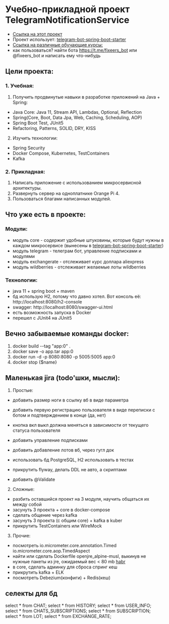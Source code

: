 # Учебно-прикладной проект TelegramNotificationService

  * [Ссылка на этот проект](https://github.com/AlekseyShibayev/TelegramNotificationService)
  * Проект использует: [telegram-bot-spring-boot-starter](https://github.com/AlekseyShibayev/telegram-bot-spring-boot-starter)
  * [Ссылка на различные обучающие курсы:](https://github.com/AlekseyShibayev/additional-education-info)
  * как пользоваться? найти бота https://t.me/fixeers_bot или @fixeers_bot и написать ему что-нибудь

## Цели проекта:
### 1. Учебная:
1. Получить продвинутые навыки в разработке приложений на Java + Spring:
  * Java Core: Java 11, Stream API, Lambdas, Optional, Reflection
  * Spring(Core, Boot, Data Jpa, Web, Caching, Scheduling, AOP)
  * Spring Boot Test, JUnit5
  * Refactoring, Patterns, SOLID, DRY, KISS
2. Изучить технологии:
  * Spring Security
  * Docker Compose, Kubernetes, TestContainers
  * Kafka

### 2. Прикладная:
1. Написать приложение с использованием микросервисной архитектуры.
2. Развернуть сервер на одноплатнике Orange Pi 4.
3. Пользоваться благами написанных модулей.
   
## Что уже есть в проекте:
### Модули:
  * модуль core - содержит удобные штуковины, которые будут нужны в каждом микросервисе (вынесены в [telegram-bot-spring-boot-starter](https://github.com/AlekseyShibayev/telegram-bot-spring-boot-starter))
  * модуль telegram - телеграм бот, управление подписками и модулями
  * модуль exchangerate - отслеживает курс доллара aliexpress
  * модуль wildberries - отслеживает желаемые лоты wildberries
### Технологии:
  * java 11 + spring boot + maven
  * бд использую H2, потому что давно хотел. Вот консоль её: http://localhost:8080/h2-console
  * swagger: http://localhost:8080/swagger-ui.html
  * есть возможность запуска в Docker
  * перешел с JUnit4 на JUnit5

## Вечно забываемые команды docker:
1. docker build --tag "app:0" .
2. docker save -o app.tar app:0
3. docker run -d -p 8080:8080 -p 5005:5005 app:0
4. docker stop {$name}

## Маленькая jira (todo'шки, мысли):
1. Простые:

  - добавить размер ноги в ссылку вб в виде параметра
  - добавить первую регистрацию пользователя в виде переписки с ботом и подтверждением в конце (да, нет)
  - кнопка вкл выкл должна меняться в зависимости от текущего статуса пользователя

  - добавить управление подписками
  - добавить добавление лотов вб, через гугл док

  - использовать бд PostgreSQL, H2 использовать в тестах
  - прикрутить flyway, делать DDL не авто, а скриптами

  - добавить @Validate

2. Сложные:
  - разбить оставшийся проект на 3 модуля, научить общаться их между собой
  - засунуть 3 проекта + core в docker-compose
  - сделать общение через kafka
  - засунуть 3 проекта (с общим core) + kafka в kuber
  - прикрутить TestContainers или WireMock

3. Прочие:
  - посмотреть io.micrometer.core.annotation.Timed io.micrometer.core.aop.TimedAspect
  - найти или сделать Dockerfile openjre_alpine-musl, выкинув не нужные пакеты из jre, ожидаемый вес < 80 mb [habr](https://habr.com/ru/companies/piter/articles/692992/)
  - в core, сделать админку для сброса спринг кеш
  - прикрутить kafka + ELK
  - посмотреть Debezium(конфиги) + Redis(кеш)

## селекты для бд
select * from CHAT;
select * from HISTORY;
select * from USER_INFO;
select * from CHATS_SUBSCRIPTIONS;
select * from SUBSCRIPTION;
select * from LOT;
select * from EXCHANGE_RATE;